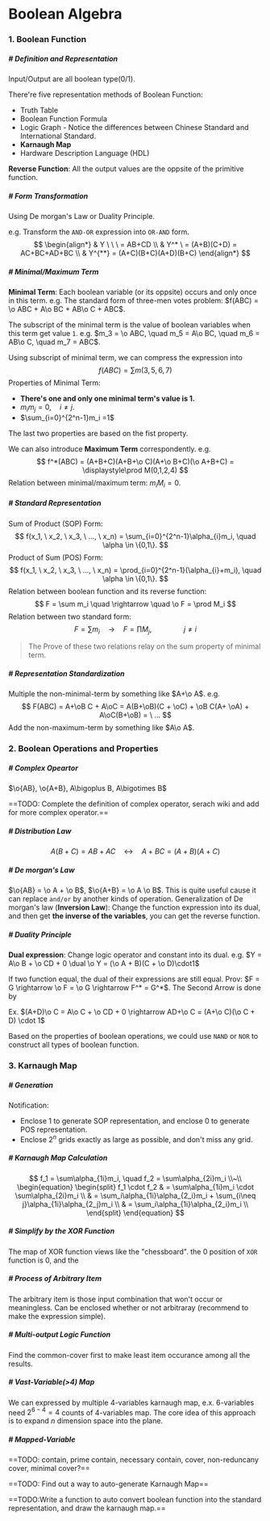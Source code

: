 $$
\newcommand{\o}{\overline}
\newcommand{\oA}{\o A}
\newcommand{\oB}{\o B}
\newcommand{\oC}{\o C}
\newcommand{\dual}{\quad\stackrel{\mathrm{duality}}{\longleftrightarrow}\quad}
$$

# Boolean Algebra

### 1. Boolean Function

##### # Definition and Representation

Input/Output are all boolean type(0/1).

There're five representation methods of Boolean Function:

- Truth Table
- Boolean Function Formula
- Logic Graph - Notice the differences between Chinese Standard and International Standard.
- **Karnaugh Map**
- Hardware Description Language (HDL)

**Reverse Function**: All the output values are the oppsite of the primitive function.



##### # Form Transformation

Using De morgan's Law or Duality Principle.

e.g. Transform the `AND-OR` expression into `OR-AND` form.
$$
\begin{align*}
& Y  \ \ \ = AB+CD \\
& Y^* \  = (A+B)(C+D) = AC+BC+AD+BC \\
& Y^{**} = (A+C)(B+C)(A+D)(B+C)
\end{align*}
$$



##### # Minimal/Maximum Term

**Minimal Term**: Each boolean variable (or its oppsite) occurs and only once in this term. e.g. The standard form of three-men votes problem: $f(ABC) = \o ABC + A\o BC + AB\o C + ABC$.

The subscript of the minimal term is the value of boolean variables when this term get value `1`. e.g. $m_3 = \o ABC, \quad m_5 = A\o BC, \quad m_6 = AB\o C, \quad m_7 = ABC$.

Using subscript of minimal term, we can compress the expression into
$$
f(ABC) = \sum m(3,5,6,7)
$$
Properties of Minimal Term:

- **There's one and only one minimal term's value is 1.**
- $m_im_j = 0, \quad i\neq j$.
- $\sum_{i=0}^{2^n-1}m_i =1$ 

The last two properties are based on the fist property.

We can also introduce **Maximum Term** correspondently. e.g.
$$
f^*(ABC) = (A+B+C)(A+B+\o C)(A+\o B+C)(\o A+B+C) = \displaystyle\prod M(0,1,2,4)
$$
Relation between minimal/maximum term: $m_iM_i = 0$.



##### # Standard Representation

Sum of Product (SOP) Form:
$$
f(x_1, \ x_2, \ x_3, \ ..., \ x_n) = 
\sum_{i=0}^{2^n-1}\alpha_{i}m_i, \quad \alpha \in \{0,1\}.
$$
Product of Sum (POS) Form:
$$
f(x_1, \ x_2, \ x_3, \ ..., \ x_n) = 
\prod_{i=0}^{2^n-1}(\alpha_{i}+m_i), \quad \alpha \in \{0,1\}.
$$
Relation between boolean function and its reverse function:
$$
F = \sum m_i \quad \rightarrow \quad \o F = \prod M_i
$$
Relation between two standard form:
$$
F = \sum m_i \quad \rightarrow \quad F = \prod M_j, \qquad\qquad j\neq i
$$

> The Prove of these two relations relay on the sum property of minimal term.



##### # Representation Standardization

Multiple the non-minimal-term by something like $A+\o A$. e.g.
$$
F(ABC)
= A+\oB C + A\oC
= A(B+\oB)(C + \oC) + \oB C(A+ \oA) + A\oC(B+\oB)
= \ ...
$$
Add the non-maximum-term by something like $A\o A$.







### 2. Boolean Operations and Properties

#####  # Complex Opeartor

$\o{AB}, \o{A+B}, A\bigoplus B, A\bigotimes B$

==TODO: Complete the definition of complex operator, serach wiki and add for more complex operator.== 



##### # Distribution Law

$$
A(B+C) = AB+AC \quad \leftrightarrow \quad A+BC = (A+B)(A+C)
$$



##### # De morgan's Law

 $\o{AB} = \o A + \o B$, $\o{A+B} = \o A \o B$. This is quite useful cause it can replace `and/or` by another kinds of operation. Generalization of De morgan's law (**Inversion Law**): Change the function expression into its dual, and then get **the inverse of the variables**, you can get the reverse function.



##### # Duality Principle

**Dual expression**: Change logic operator and constant into its dual. e.g. $Y = A\o B + \o CD + 0 \dual \o Y = (\o A + B)(C + \o D)\cdot1$

If two function equal, the dual of their expressions are still equal. Prov: $F = G \rightarrow \o F = \o G \rightarrow F^* = G^*$. The Second Arrow is done by 

Ex. $(A+D)\o C = A\o C + \o CD + 0 \rightarrow AD+\o C = (A+\o C)(\o C + D) \cdot 1$



Based on the properties of boolean operations, we could use `NAND` or `NOR` to construct all types of boolean function.







### 3. Karnaugh Map

##### # Generation

Notification:

- Enclose 1 to generate SOP representation, and enclose 0 to generate POS representation.
- Enclose $2^n$ grids exactly as large as possible, and don't miss any grid.



##### # Karnaugh Map Calculation

$$
f_1 = \sum\alpha_{1i}m_i, \quad f_2 = \sum\alpha_{2i}m_i \\~\\
\begin{equation}
\begin{split}
f_1 \cdot f_2
& = \sum\alpha_{1i}m_i \cdot \sum\alpha_{2i}m_i \\
& = \sum_i\alpha_{1i}\alpha_{2_i}m_i + \sum_{i\neq j}\alpha_{1i}\alpha_{2_j}m_i \\
& = \sum_i\alpha_{1i}\alpha_{2_i}m_i \\
\end{split}
\end{equation}
$$

##### # Simplify by the XOR Function

The map of XOR function views like the "chessboard". the 0 position of `XOR` function is 0, and the 



##### # Process of Arbitrary Item

The arbitrary item is those input combination that won't occur or meaningless. Can be enclosed whether or not arbitraray (recommend to make the expression simple).



##### # Multi-output Logic Function

Find the common-cover first to make least item occurance among all the results.



##### # Vast-Variable(>4) Map

We can expressed by multiple 4-variables karnaugh map, e.x. 6-variables need $2^{6-4} = 4$ counts of 4-variables map. The core idea of this approach is to expand $n$ dimension space into the plane.



##### # Mapped-Variable



==TODO: contain, prime contain, necessary contain, cover, non-reduncany cover, minimal cover?==

==TODO: Find out a way to auto-generate Karnaugh Map==

==TODO:Write a function to auto convert boolean function into the standard representation, and draw the karnaugh map.==

